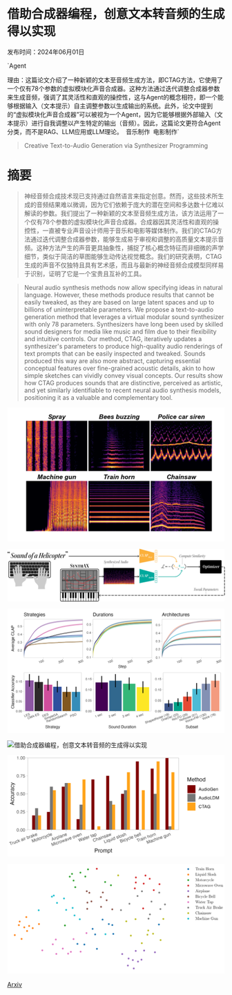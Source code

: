 # 借助合成器编程，创意文本转音频的生成得以实现

发布时间：2024年06月01日

`Agent

理由：这篇论文介绍了一种新颖的文本至音频生成方法，即CTAG方法，它使用了一个仅有78个参数的虚拟模块化声音合成器。这种方法通过迭代调整合成器参数来生成音频，强调了其灵活性和直观的操控性，这与Agent的概念相符，即一个能够根据输入（文本提示）自主调整参数以生成输出的系统。此外，论文中提到的“虚拟模块化声音合成器”可以被视为一个Agent，因为它能够根据外部输入（文本提示）进行自我调整以产生特定的输出（音频）。因此，这篇论文更符合Agent分类，而不是RAG、LLM应用或LLM理论。` `音乐制作` `电影制作`

> Creative Text-to-Audio Generation via Synthesizer Programming

# 摘要

> 神经音频合成技术现已支持通过自然语言来指定创意。然而，这些技术所生成的音频结果难以微调，因为它们依赖于庞大的潜在空间和多达数十亿难以解读的参数。我们提出了一种新颖的文本至音频生成方法，该方法运用了一个仅有78个参数的虚拟模块化声音合成器。合成器因其灵活性和直观的操控性，一直被专业声音设计师用于音乐和电影等媒体制作。我们的CTAG方法通过迭代调整合成器参数，能够生成易于审视和调整的高质量文本提示音频。这种方法产生的声音更具抽象性，捕捉了核心概念特征而非细微的声学细节，类似于简洁的草图能够生动传达视觉概念。我们的研究表明，CTAG生成的声音不仅独特且具有艺术感，而且与最新的神经音频合成模型同样易于识别，证明了它是一个宝贵且互补的工具。

> Neural audio synthesis methods now allow specifying ideas in natural language. However, these methods produce results that cannot be easily tweaked, as they are based on large latent spaces and up to billions of uninterpretable parameters. We propose a text-to-audio generation method that leverages a virtual modular sound synthesizer with only 78 parameters. Synthesizers have long been used by skilled sound designers for media like music and film due to their flexibility and intuitive controls. Our method, CTAG, iteratively updates a synthesizer's parameters to produce high-quality audio renderings of text prompts that can be easily inspected and tweaked. Sounds produced this way are also more abstract, capturing essential conceptual features over fine-grained acoustic details, akin to how simple sketches can vividly convey visual concepts. Our results show how CTAG produces sounds that are distinctive, perceived as artistic, and yet similarly identifiable to recent neural audio synthesis models, positioning it as a valuable and complementary tool.

![借助合成器编程，创意文本转音频的生成得以实现](../../../paper_images/2406.00294/x1.png)

![借助合成器编程，创意文本转音频的生成得以实现](../../../paper_images/2406.00294/system_diagram.png)

![借助合成器编程，创意文本转音频的生成得以实现](../../../paper_images/2406.00294/results.png)

![借助合成器编程，创意文本转音频的生成得以实现](../../../paper_images/2406.00294/x2.png)

![借助合成器编程，创意文本转音频的生成得以实现](../../../paper_images/2406.00294/accuracy_prompt.png)

![借助合成器编程，创意文本转音频的生成得以实现](../../../paper_images/2406.00294/x3.png)

[Arxiv](https://arxiv.org/abs/2406.00294)